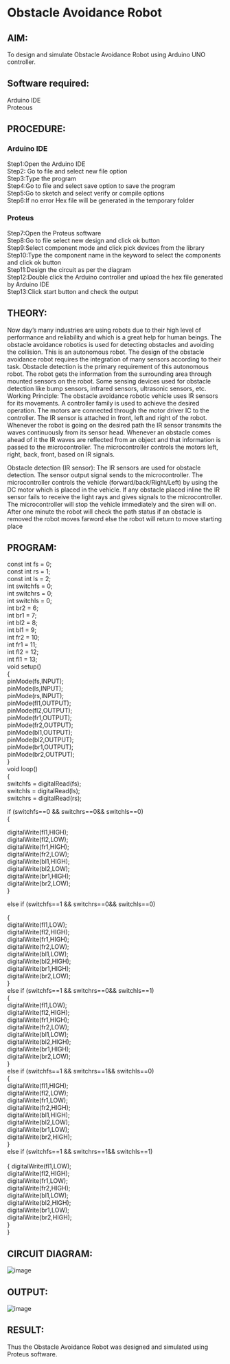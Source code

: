 # Obstacle Avoidance Robot

##  AIM:
To design and simulate Obstacle Avoidance Robot using Arduino UNO controller.

## Software required:
Arduino IDE </br>
Proteous

## PROCEDURE:
### Arduino IDE
Step1:Open the Arduino IDE </br>
Step2: Go to file and select new file option </br>
Step3:Type the program </br>
Step4:Go to file and select save option to save the program </br>
Step5:Go to sketch and select verify or compile options </br>
Step6:If no error Hex file will be generated in the temporary folder </br>
### Proteus
Step7:Open the Proteus software </br>
Step8:Go to file select new design and click ok button </br>
Step9:Select component mode and click pick devices from the library </br>
Step10:Type the component name in the keyword to select the components and click ok button </br>
Step11:Design the circuit as per the diagram </br>
Step12:Double click the Arduino controller and upload the hex file generated by Arduino IDE </br>
Step13:Click start button and check the output

## THEORY:

Now day’s many industries are using robots due to their high level of performance and reliability and which is a great help for human beings. The obstacle avoidance robotics is used for detecting obstacles and avoiding the collision. This is an autonomous robot. The design of the obstacle avoidance robot requires the integration of many sensors according to their task.
Obstacle detection is the primary requirement of this autonomous robot. The robot gets the information from the surrounding area through mounted sensors on the robot. Some sensing devices used for obstacle detection like bump sensors, infrared sensors, ultrasonic sensors, etc.
Working Principle:
The obstacle avoidance robotic vehicle uses IR sensors for its movements. A controller family is used to achieve the desired operation. The motors are connected through the motor driver IC to the controller. The IR sensor is attached in front, left and right of the robot. Whenever the robot is going on the desired path the IR sensor transmits the waves continuously from its sensor head. Whenever an obstacle comes ahead of it the IR waves are reflected from an object and that information is passed to the microcontroller. The microcontroller controls the motors left, right, back, front, based on IR signals. 

Obstacle detection (IR sensor):
The IR sensors are used for obstacle detection. The sensor output signal sends to the microcontroller. The microcontroller controls the vehicle (forward/back/Right/Left) by using the DC motor which is placed in the vehicle. If any obstacle placed inline the IR sensor fails to receive the light rays and gives signals to the microcontroller. The microcontroller will stop the vehicle immediately and the siren will on. After one minute the robot will check the path status if an obstacle is removed the robot moves farword else the robot will return to move starting place


## PROGRAM:

const int fs = 0;</br>
const int rs = 1;</br>
const int ls = 2; </br>
int switchfs = 0; </br>
int switchrs = 0; </br>
int switchls = 0; </br>
int br2 = 6;</br>
int br1 = 7;</br>
int bl2 = 8;</br>
int bl1 = 9; </br>
int fr2 = 10; </br>
int fr1 = 11; </br>
int fl2 = 12; </br>
int fl1 = 13; </br>
void setup()</br>
{</br>
pinMode(fs,INPUT);</br>
pinMode(ls,INPUT);</br>
pinMode(rs,INPUT); </br>
pinMode(fl1,OUTPUT);</br>
pinMode(fl2,OUTPUT);</br>
pinMode(fr1,OUTPUT); </br>
pinMode(fr2,OUTPUT); </br>
pinMode(bl1,OUTPUT); </br>
pinMode(bl2,OUTPUT);</br>
pinMode(br1,OUTPUT);</br>
pinMode(br2,OUTPUT);</br>
}</br>
void loop()</br>
{</br>
switchfs = digitalRead(fs);</br>
switchls = digitalRead(ls);</br>
switchrs = digitalRead(rs);</br>


if (switchfs==0 && switchrs==0&& switchls==0)</br>
{</br>

digitalWrite(fl1,HIGH); </br>
digitalWrite(fl2,LOW); </br>
digitalWrite(fr1,HIGH);</br>
digitalWrite(fr2,LOW);</br>
digitalWrite(bl1,HIGH);</br>
digitalWrite(bl2,LOW); </br>
digitalWrite(br1,HIGH); </br>
digitalWrite(br2,LOW);</br>
}</br>
 

else if (switchfs==1 && switchrs==0&& switchls==0)</br>


{</br>
digitalWrite(fl1,LOW); </br>
digitalWrite(fl2,HIGH); </br>
digitalWrite(fr1,HIGH); </br>
digitalWrite(fr2,LOW);</br>
digitalWrite(bl1,LOW); </br>
digitalWrite(bl2,HIGH);</br>
digitalWrite(br1,HIGH); </br>
digitalWrite(br2,LOW);</br>
}</br>
else if (switchfs==1 && switchrs==0&& switchls==1)</br>
{</br>
digitalWrite(fl1,LOW);</br>
digitalWrite(fl2,HIGH);</br>
digitalWrite(fr1,HIGH);</br>
digitalWrite(fr2,LOW);</br>
digitalWrite(bl1,LOW);</br>
digitalWrite(bl2,HIGH);</br>
digitalWrite(br1,HIGH);</br>
digitalWrite(br2,LOW);</br>
}</br>
else if (switchfs==1 && switchrs==1&& switchls==0)</br>
{</br>
digitalWrite(fl1,HIGH); </br>
digitalWrite(fl2,LOW);</br>
digitalWrite(fr1,LOW); </br>
digitalWrite(fr2,HIGH);</br>
digitalWrite(bl1,HIGH); </br>
digitalWrite(bl2,LOW);</br>
digitalWrite(br1,LOW); </br>
digitalWrite(br2,HIGH);</br>
}</br>
else if (switchfs==1 && switchrs==1&& switchls==1)</br></br>
{ digitalWrite(fl1,LOW);</br>
digitalWrite(fl2,HIGH); </br>
digitalWrite(fr1,LOW); </br>
digitalWrite(fr2,HIGH);</br>
digitalWrite(bl1,LOW);</br>
digitalWrite(bl2,HIGH);</br>
digitalWrite(br1,LOW);</br>
digitalWrite(br2,HIGH);</br>
}</br>
}</br>


## CIRCUIT DIAGRAM:
![image](https://github.com/anishkumar-Embedded/Obstacle-Avoidance-Robot-/assets/132323363/c2b28dfa-2f1a-4ef1-b341-40fcee6a0bab)


## OUTPUT:
![image](https://github.com/anishkumar-Embedded/Obstacle-Avoidance-Robot-/assets/132323363/82cdc78b-28cd-45a7-83b9-59eb91e9d261)



## RESULT:
Thus the Obstacle Avoidance Robot was designed and simulated using Proteus software.
